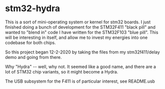 # stm32-hydra

This is a sort of mini-operating system or kernel for stm32 boards.
I just finished doing a bunch of development for the STM32F411 "black pill" and
wanted to "blend in" code I have written for the STM32F103 "blue pill".
This will be interesting in itself, and allow me to invest my energies into
one codebase for both chips.

So this project began 12-2-2020 by taking the files from my stm32f411/delay
demo and going from there.

Why "Hydra" -- well, why not.  It seemed like a good name, and there are a lot
of STM32 chip variants, so it might become a Hydra.

The USB subsystem for the F411 is of particular interest, see README.usb

